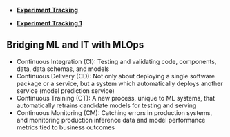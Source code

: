 + **[Experiment Tracking](https://towardsdatascience.com/machine-learning-experiment-tracking-93b796e501b0)**

+ **[Experiment Tracking 1](https://neptune.ai/blog/experiment-management)**

## Bridging ML and IT with MLOps
   + Continuous Integration (CI): Testing and validating code, components, data, data
schemas, and models
   + Continuous Delivery (CD): Not only about deploying a single software package or a
service, but a system which automatically deploys another service (model prediction
service)
   + Continuous Training (CT): A new process, unique to ML systems, that automatically
retrains candidate models for testing and serving
   + Continuous Monitoring (CM): Catching errors in production systems, and
monitoring production inference data and model performance metrics tied to
business outcomes